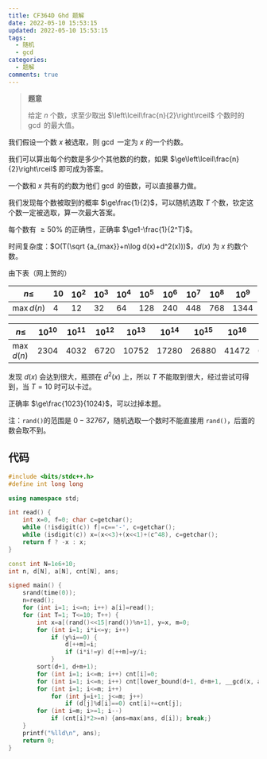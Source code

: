 ```yaml
---
title: CF364D Ghd 题解
date: 2022-05-10 15:53:15
updated: 2022-05-10 15:53:15
tags:
  - 随机
  - gcd
categories:
  - 题解
comments: true
---
```

> **题意**
>
> 给定 $n$ 个数，求至少取出 $\left\lceil\frac{n}{2}\right\rceil$ 个数时的 $\gcd$ 的最大值。

我们假设一个数 $x$ 被选取，则 $\gcd$ 一定为 $x$ 的一个约数。

我们可以算出每个约数是多少个其他数的约数，如果 $\ge\left\lceil\frac{n}{2}\right\rceil$ 即可成为答案。

一个数和 $x$ 共有的约数为他们 $\gcd$ 的倍数，可以直接暴力做。

我们发现每个数被取到的概率 $\ge\frac{1}{2}$，可以随机选取 $T$ 个数，钦定这个数一定被选取，算一次最大答案。

每个数有 $\ge50\%$ 的正确性，正确率 $\ge1-\frac{1}{2^T}$。

时间复杂度：$O(T(\sqrt {a_{max}}+n\log d(x)+d^2(x)))$，$d(x)$ 为 $x$ 约数个数。

由下表（网上贺的）

| $n\le$       | $10$ | $10^2$ | $10^3$ | $10^4$ | $10^5$ | $10^6$ | $10^7$ | $10^8$ | $10^9$ |
| ------------ | ---- | ------ | ------ | ------ | ------ | ------ | ------ | ------ | ------ |
| $\max{d(n)}$ | $4$  | $12$   | $32$   | $64$   | $128$  | $240$  | $448$  | $768$  | $1344$ |

| $n\le$       | $10^{10}$ | $10^{11}$ | $10^{12}$ | $10^{13}$ | $10^{14}$ | $10^{15}$ | $10^{16}$ | $10^{17}$ | $10^{18}$ |
| ------------ | --------- | --------- | --------- | --------- | --------- | --------- | --------- | --------- | --------- |
| $\max{d(n)}$ | $2304$    | $4032$    | $6720$    | $10752$   | $17280$   | $26880$   | $41472$   | $64512$   | $103680$  |

发现 $d(x)$ 会达到很大，瓶颈在 $d^2(x)$ 上，所以 $T$ 不能取到很大，经过尝试可得到，当 $T=10$ 时可以卡过。

正确率 $\ge\frac{1023}{1024}$，可以过掉本题。

注：`rand()`的范围是 $0-32767$，随机选取一个数时不能直接用 `rand()`，后面的数会取不到。

## 代码

```cpp
#include <bits/stdc++.h>
#define int long long

using namespace std;

int read() {
	int x=0, f=0; char c=getchar();
	while (!isdigit(c)) f|=c=='-', c=getchar();
	while (isdigit(c)) x=(x<<3)+(x<<1)+(c^48), c=getchar();
	return f ? -x : x;
}

const int N=1e6+10;
int n, d[N], a[N], cnt[N], ans;

signed main() {
	srand(time(0));
	n=read();
	for (int i=1; i<=n; i++) a[i]=read();
	for (int T=1; T<=10; T++) {
		int x=a[(rand()<<15|rand())%n+1], y=x, m=0;
		for (int i=1; i*i<=y; i++)
			if (y%i==0) {
				d[++m]=i;
				if (i*i!=y) d[++m]=y/i;
			}
		sort(d+1, d+m+1);
		for (int i=1; i<=m; i++) cnt[i]=0;
		for (int i=1; i<=n; i++) cnt[lower_bound(d+1, d+m+1, __gcd(x, a[i]))-d]++;
		for (int i=1; i<=m; i++)
			for (int j=i+1; j<=m; j++)
				if (d[j]%d[i]==0) cnt[i]+=cnt[j];
		for (int i=m; i>=1; i--)
			if (cnt[i]*2>=n) {ans=max(ans, d[i]); break;}
	}
	printf("%lld\n", ans);
	return 0;
}
```

